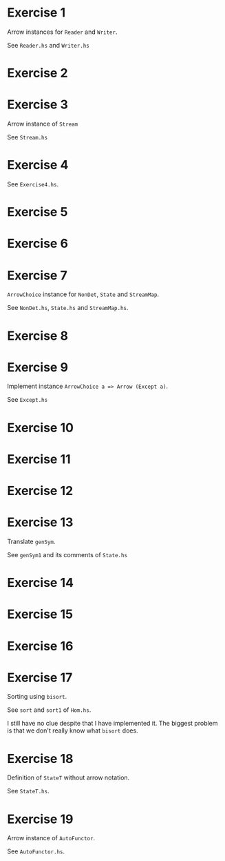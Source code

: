 # Exercise 1

Arrow instances for `Reader` and `Writer`.

See `Reader.hs` and `Writer.hs`

# Exercise 2

# Exercise 3

Arrow instance of `Stream`

See `Stream.hs`

# Exercise 4

See `Exercise4.hs`.

# Exercise 5

# Exercise 6

# Exercise 7

`ArrowChoice` instance for `NonDet`, `State` and `StreamMap`.

See `NonDet.hs`, `State.hs` and `StreamMap.hs`.

# Exercise 8

# Exercise 9

Implement instance `ArrowChoice a => Arrow (Except a)`.

See `Except.hs`

# Exercise 10

# Exercise 11

# Exercise 12

# Exercise 13

Translate `genSym`.

See `genSym1` and its comments of `State.hs`

# Exercise 14

# Exercise 15

# Exercise 16

# Exercise 17

Sorting using `bisort`.

See `sort` and `sort1` of `Hom.hs`.

I still have no clue despite that I have implemented it.
The biggest problem is that we don't really know what `bisort` does.

# Exercise 18

Definition of `StateT` without arrow notation.

See `StateT.hs`.

# Exercise 19

Arrow instance of `AutoFunctor`.

See `AutoFunctor.hs`.
